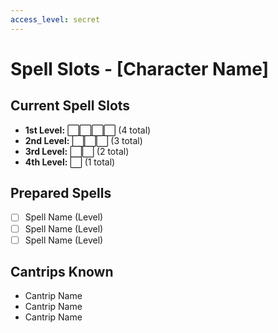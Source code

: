 ```yaml
---
access_level: secret
---
```


# Spell Slots - [Character Name]

## Current Spell Slots
- **1st Level:** ⬜⬜⬜⬜ (4 total)
- **2nd Level:** ⬜⬜⬜ (3 total)
- **3rd Level:** ⬜⬜ (2 total)
- **4th Level:** ⬜ (1 total)

## Prepared Spells
- [ ] Spell Name (Level)
- [ ] Spell Name (Level)
- [ ] Spell Name (Level)

## Cantrips Known
- Cantrip Name
- Cantrip Name
- Cantrip Name